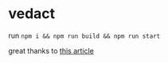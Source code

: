 # vedact


run `npm i && npm run build && npm run start`


great thanks to [this article](https://geekpaul.medium.com/lets-build-a-react-from-scratch-part-2-state-management-and-react-hooks-e771c5c06066)
